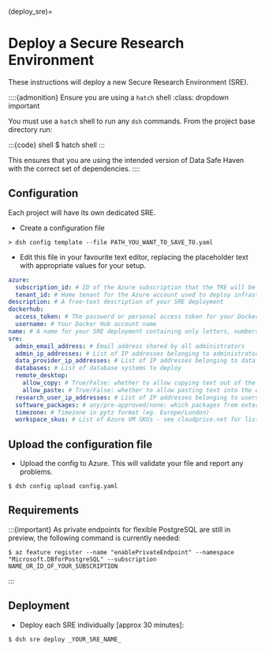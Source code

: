 (deploy_sre)=

# Deploy a Secure Research Environment

These instructions will deploy a new  Secure Research Environment (SRE).

::::{admonition} Ensure you are using a `hatch` shell
:class: dropdown important

You must use a `hatch` shell to run any `dsh` commands.
From the project base directory run:

:::{code} shell
$ hatch shell
:::

This ensures that you are using the intended version of Data Safe Haven with the correct set of dependencies.
::::

## Configuration

Each project will have its own dedicated SRE.

- Create a configuration file

```console
> dsh config template --file PATH_YOU_WANT_TO_SAVE_TO.yaml
```

- Edit this file in your favourite text editor, replacing the placeholder text with appropriate values for your setup.

```yaml
azure:
  subscription_id: # ID of the Azure subscription that the TRE will be deployed to
  tenant_id: # Home tenant for the Azure account used to deploy infrastructure: `az account show`
description: # A free-text description of your SRE deployment
dockerhub:
  access_token: # The password or personal access token for your Docker Hub account. We strongly recommend using a Personal Access Token with permissions set to Public Repo Read-only
  username: # Your Docker Hub account name
name: # A name for your SRE deployment containing only letters, numbers, hyphens and underscores
sre:
  admin_email_address: # Email address shared by all administrators
  admin_ip_addresses: # List of IP addresses belonging to administrators
  data_provider_ip_addresses: # List of IP addresses belonging to data providers
  databases: # List of database systems to deploy
  remote_desktop:
    allow_copy: # True/False: whether to allow copying text out of the environment
    allow_paste: # True/False: whether to allow pasting text into the environment
  research_user_ip_addresses: # List of IP addresses belonging to users
  software_packages: # any/pre-approved/none: which packages from external repositories to allow
  timezone: # Timezone in pytz format (eg. Europe/London)
  workspace_skus: # List of Azure VM SKUs - see cloudprice.net for list of valid SKUs
```

## Upload the configuration file

- Upload the config to Azure. This will validate your file and report any problems.

```{code} shell
$ dsh config upload config.yaml
```

## Requirements

:::{important}
As private endpoints for flexible PostgreSQL are still in preview, the following command is currently needed:

```{code} shell
$ az feature register --name "enablePrivateEndpoint" --namespace "Microsoft.DBforPostgreSQL" --subscription NAME_OR_ID_OF_YOUR_SUBSCRIPTION
```

:::

## Deployment

- Deploy each SRE individually [approx 30 minutes]:

```{code} shell
$ dsh sre deploy _YOUR_SRE_NAME_
```
